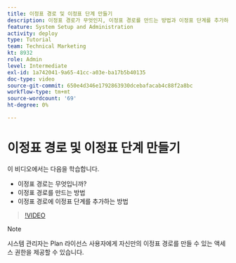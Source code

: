 ```yaml
---
title: 이정표 경로 및 이정표 단계 만들기
description: 이정표 경로가 무엇인지, 이정표 경로를 만드는 방법과 이정표 단계를 추가하는 방법을 알아봅니다.
feature: System Setup and Administration
activity: deploy
type: Tutorial
team: Technical Marketing
kt: 8932
role: Admin
level: Intermediate
exl-id: 1a742041-9a65-41cc-a03e-ba17b5b40135
doc-type: video
source-git-commit: 650e4d346e1792863930dcebafacab4c88f2a8bc
workflow-type: tm+mt
source-wordcount: '69'
ht-degree: 0%

---
```


# 이정표 경로 및 이정표 단계 만들기

이 비디오에서는 다음을 학습합니다.

* 이정표 경로는 무엇입니까?
* 이정표 경로를 만드는 방법
* 이정표 경로에 이정표 단계를 추가하는 방법

>[!VIDEO](https://video.tv.adobe.com/v/335204/?quality=12&learn=on)

>[!NOTE]
>
>시스템 관리자는 Plan 라이선스 사용자에게 자신만의 이정표 경로를 만들 수 있는 액세스 권한을 제공할 수 있습니다.
